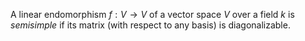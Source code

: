 A linear endomorphism $f: V \to V$ of a vector space $V$ over a field $k$ is *semisimple* if its matrix (with respect to any basis) is diagonalizable.
